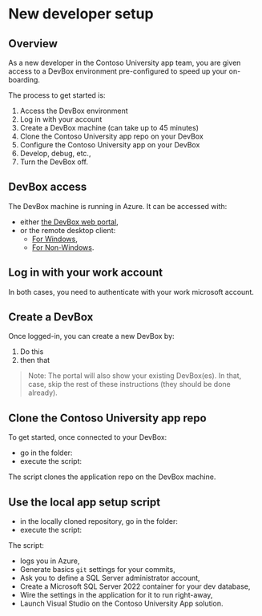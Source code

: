 # New developer setup

## Overview

As a new developer in the Contoso University app team, you are given access to a DevBox environment pre-configured to speed up your on-boarding.

The process to get started is:

1. Access the DevBox environment
2. Log in with your account
3. Create a DevBox machine (can take up to 45 minutes)
4. Clone the Contoso University app repo on your DevBox
5. Configure the Contoso University app on your DevBox
6. Develop, debug, etc.,
7. Turn the DevBox off.

## DevBox access

The DevBox machine is running in Azure. It can be accessed with:

- either [the DevBox web portal](https://devportal.microsoft.com/),
- or the remote desktop client:
  - [For Windows](https://learn.microsoft.com/en-us/azure/dev-box/tutorial-connect-to-dev-box-with-remote-desktop-app?tabs=windows#tabpanel_1_windows),
  - [For Non-Windows](https://learn.microsoft.com/en-us/azure/dev-box/tutorial-connect-to-dev-box-with-remote-desktop-app?tabs=windows#tabpanel_1_non-Windows).

## Log in with your work account

In both cases, you need to authenticate with your work microsoft account.

## Create a DevBox

Once logged-in, you can create a new DevBox by:

1. Do this
2. then that

> Note: The portal will also show your existing DevBox(es). In that, case, skip the rest of these instructions (they should be done already).

## Clone the Contoso University app repo

To get started, once connected to your DevBox:

- go in the folder:
- execute the script:

The script clones the application repo on the DevBox machine.

## Use the local app setup script

- in the locally cloned repository, go in the folder:
- execute the script:

The script:

- logs you in Azure,
- Generate basics `git` settings for your commits,
- Ask you to define a SQL Server administrator account,
- Create a Microsoft SQL Server 2022 container for your dev database,
- Wire the settings in the application for it to run right-away,
- Launch Visual Studio on the Contoso University App solution.
